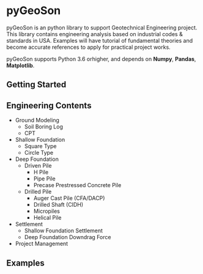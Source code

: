 # pyGeoSon

pyGeoSon is an python library to support Geotechnical Engineering project. This library contains engineering analysis based on industrial codes & standards in USA. Examples will have tutorial of fundamental theories and become accurate references to apply for practical project works.

pyGeoSon supports Python 3.6 orhigher, and depends on **Numpy**, **Pandas**, **Matplotlib**.

## Getting Started

## Engineering Contents

- Ground Modeling
  - Soil Boring Log
  - CPT
- Shallow Foundation
  - Square Type
  - Circle Type
- Deep Foundation
  - Driven Pile
    - H Pile
    - Pipe Pile
    - Precase Prestressed Concrete Pile
  - Drilled Pile
    - Auger Cast Pile (CFA/DACP)
    - Drilled Shaft (CIDH)
    - Micropiles
    - Helical Pile
- Settlement
  - Shallow Foundation Settlement
  - Deep Foundation Downdrag Force
- Project Management

## Examples


